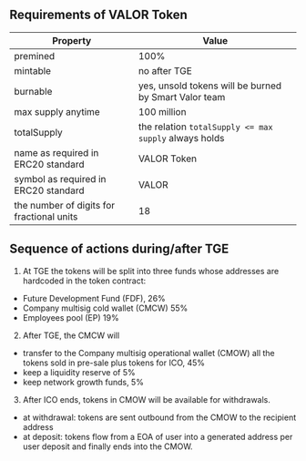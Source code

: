 ## Requirements of VALOR Token

Property | Value 
--- | --- 
premined | 100%
mintable | no after TGE
burnable | yes, unsold tokens will be burned by Smart Valor team
max supply anytime| 100 million
totalSupply | the relation `totalSupply <= max supply`  always holds
name as required in ERC20 standard | VALOR Token
symbol	as required in ERC20 standard | VALOR
the number of digits for fractional units | 18	
	
  
## Sequence of actions during/after TGE

1. At TGE the tokens will be split into three funds whose addresses are hardcoded in the token contract: 
 * Future Development Fund (FDF), 26%
 * Company multisig cold wallet (CMCW) 55%
 * Employees pool (EP) 19%
 
 2. After TGE, the CMCW will 
 * transfer to the Company multisig operational wallet (CMOW) all the tokens sold in pre-sale plus tokens for ICO, 45%
 * keep a liquidity reserve of 5%
 * keep network growth funds, 5%
 
 
 3. After ICO ends, tokens in CMOW will be available for withdrawals.
 * at withdrawal: tokens are sent outbound from the CMOW to the recipient address
 * at deposit: tokens flow from a EOA of user into a generated address per user deposit and finally ends into the CMOW.
   

